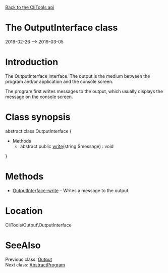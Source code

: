 [Back to the CliTools api](https://github.com/lingtalfi/CliTools/blob/master/doc/api/CliTools.md)



The OutputInterface class
================
2019-02-26 --> 2019-03-05






Introduction
============

The OutputInterface interface.
The output is the medium between the program and/or application and the console screen.

The program first writes messages to the output, which usually displays the message on the console screen.



Class synopsis
==============


abstract class <span class="pl-k">OutputInterface</span>  {

- Methods
    - abstract public [write](https://github.com/lingtalfi/CliTools/blob/master/doc/api/CliTools/Output/OutputInterface/write.md)(string $message) : void

}






Methods
==============

- [OutputInterface::write](https://github.com/lingtalfi/CliTools/blob/master/doc/api/CliTools/Output/OutputInterface/write.md) &ndash; Writes a message to the output.





Location
=============
CliTools\Output\OutputInterface


SeeAlso
==============
Previous class: [Output](https://github.com/lingtalfi/CliTools/blob/master/doc/api/CliTools/Output/Output.md)<br>Next class: [AbstractProgram](https://github.com/lingtalfi/CliTools/blob/master/doc/api/CliTools/Program/AbstractProgram.md)<br>

